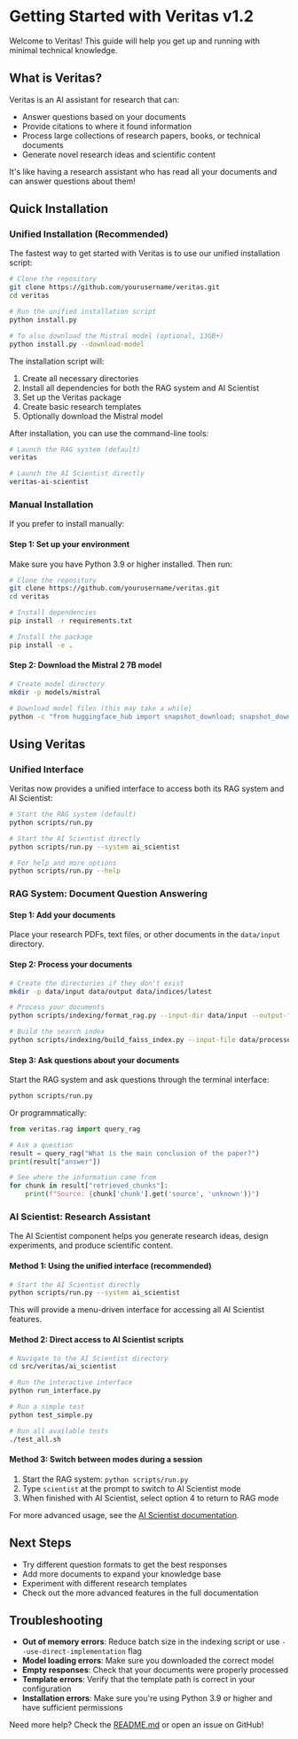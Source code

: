 # Getting Started with Veritas v1.2

Welcome to Veritas! This guide will help you get up and running with minimal technical knowledge.

## What is Veritas?

Veritas is an AI assistant for research that can:
- Answer questions based on your documents
- Provide citations to where it found information
- Process large collections of research papers, books, or technical documents
- Generate novel research ideas and scientific content

It's like having a research assistant who has read all your documents and can answer questions about them!

## Quick Installation

### Unified Installation (Recommended)

The fastest way to get started with Veritas is to use our unified installation script:

```bash
# Clone the repository
git clone https://github.com/yourusername/veritas.git
cd veritas

# Run the unified installation script
python install.py

# To also download the Mistral model (optional, 13GB+)
python install.py --download-model
```

The installation script will:
1. Create all necessary directories
2. Install all dependencies for both the RAG system and AI Scientist
3. Set up the Veritas package
4. Create basic research templates
5. Optionally download the Mistral model

After installation, you can use the command-line tools:
```bash
# Launch the RAG system (default)
veritas

# Launch the AI Scientist directly
veritas-ai-scientist
```

### Manual Installation

If you prefer to install manually:

#### Step 1: Set up your environment

Make sure you have Python 3.9 or higher installed. Then run:

```bash
# Clone the repository
git clone https://github.com/yourusername/veritas.git
cd veritas

# Install dependencies
pip install -r requirements.txt

# Install the package
pip install -e .
```

#### Step 2: Download the Mistral 2 7B model

```bash
# Create model directory
mkdir -p models/mistral

# Download model files (this may take a while)
python -c "from huggingface_hub import snapshot_download; snapshot_download('mistralai/Mistral-7B-v0.2', local_dir='models/mistral')"
```

## Using Veritas

### Unified Interface

Veritas now provides a unified interface to access both its RAG system and AI Scientist:

```bash
# Start the RAG system (default)
python scripts/run.py

# Start the AI Scientist directly
python scripts/run.py --system ai_scientist

# For help and more options
python scripts/run.py --help
```

### RAG System: Document Question Answering

#### Step 1: Add your documents

Place your research PDFs, text files, or other documents in the `data/input` directory.

#### Step 2: Process your documents

```bash
# Create the directories if they don't exist
mkdir -p data/input data/output data/indices/latest

# Process your documents
python scripts/indexing/format_rag.py --input-dir data/input --output-file data/processed.json

# Build the search index
python scripts/indexing/build_faiss_index.py --input-file data/processed.json --output-dir data/indices/latest
```

#### Step 3: Ask questions about your documents

Start the RAG system and ask questions through the terminal interface:

```bash
python scripts/run.py
```

Or programmatically:

```python
from veritas.rag import query_rag

# Ask a question
result = query_rag("What is the main conclusion of the paper?")
print(result["answer"])

# See where the information came from
for chunk in result["retrieved_chunks"]:
    print(f"Source: {chunk['chunk'].get('source', 'unknown')}")
```

### AI Scientist: Research Assistant

The AI Scientist component helps you generate research ideas, design experiments, and produce scientific content.

#### Method 1: Using the unified interface (recommended)

```bash
# Start the AI Scientist directly
python scripts/run.py --system ai_scientist
```

This will provide a menu-driven interface for accessing all AI Scientist features.

#### Method 2: Direct access to AI Scientist scripts

```bash
# Navigate to the AI Scientist directory
cd src/veritas/ai_scientist

# Run the interactive interface
python run_interface.py

# Run a simple test
python test_simple.py

# Run all available tests
./test_all.sh
```

#### Method 3: Switch between modes during a session

1. Start the RAG system: `python scripts/run.py`
2. Type `scientist` at the prompt to switch to AI Scientist mode
3. When finished with AI Scientist, select option 4 to return to RAG mode

For more advanced usage, see the [AI Scientist documentation](AI_SCIENTIST.md).

## Next Steps

- Try different question formats to get the best responses
- Add more documents to expand your knowledge base
- Experiment with different research templates
- Check out the more advanced features in the full documentation

## Troubleshooting

- **Out of memory errors**: Reduce batch size in the indexing script or use `--use-direct-implementation` flag
- **Model loading errors**: Make sure you downloaded the correct model
- **Empty responses**: Check that your documents were properly processed
- **Template errors**: Verify that the template path is correct in your configuration
- **Installation errors**: Make sure you're using Python 3.9 or higher and have sufficient permissions

Need more help? Check the [README.md](../README.md) or open an issue on GitHub! 